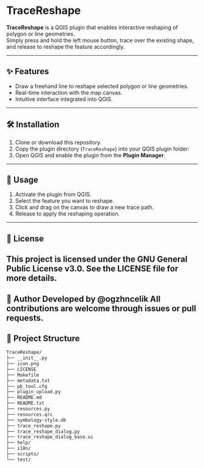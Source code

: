 # TraceReshape

**TraceReshape** is a QGIS plugin that enables interactive reshaping of polygon or line geometries.  
Simply press and hold the left mouse button, trace over the existing shape, and release to reshape the feature accordingly.

---

## ✨ Features

- Draw a freehand line to reshape selected polygon or line geometries.
- Real-time interaction with the map canvas.
- Intuitive interface integrated into QGIS.

---

## 🛠️ Installation

1. Clone or download this repository.
2. Copy the plugin directory (`TraceReshape`) into your QGIS plugin folder:
3. Open QGIS and enable the plugin from the **Plugin Manager**.

---

## 🚀 Usage

1. Activate the plugin from QGIS.
2. Select the feature you want to reshape.
3. Click and drag on the canvas to draw a new trace path.
4. Release to apply the reshaping operation.

---
## 📄 License
This project is licensed under the GNU General Public License v3.0.
See the LICENSE file for more details.
---

👤 Author
Developed by @ogzhncelik
All contributions are welcome through issues or pull requests.
---
## 📁 Project Structure

```bash
TraceReshape/
├── __init__.py
├── icon.png
├── LICENSE
├── Makefile
├── metadata.txt
├── pb_tool.cfg
├── plugin_upload.py
├── README.md
├── README.txt
├── resources.py
├── resources.qrc
├── symbology-style.db
├── trace_reshape.py
├── trace_reshape_dialog.py
├── trace_reshape_dialog_base.ui
├── help/
├── i18n/
├── scripts/
└── test/





